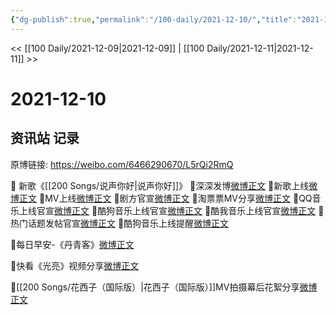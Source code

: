 ```yaml
---
{"dg-publish":true,"permalink":"/100-daily/2021-12-10/","title":"2021-12-10"}
---
```



<< [[100 Daily/2021-12-09\|2021-12-09]] | [[100 Daily/2021-12-11\|2021-12-11]] >>

# 2021-12-10

## 资讯站 记录

原博链接: https://weibo.com/6466290670/L5rQi2RmQ

🌟 新歌《[[200 Songs/说声你好\|说声你好]]》
💫深深发博[微博正文](https://m.weibo.cn/6466290670/4712800636895960)
💫新歌上线[微博正文](https://m.weibo.cn/6466290670/4712649784559603)
💫MV上线[微博正文](https://m.weibo.cn/6466290670/4712804513483693)
💫剧方官宣[微博正文](https://m.weibo.cn/6466290670/4712664439456361)
💫淘票票MV分享[微博正文](https://m.weibo.cn/6466290670/4712819540362951)
💫QQ音乐上线官宣[微博正文](https://m.weibo.cn/6466290670/4712652658180614)
💫酷狗音乐上线官宣[微博正文](https://m.weibo.cn/6466290670/4712653023085833)
💫酷我音乐上线官宣[微博正文](https://m.weibo.cn/6466290670/4712653354696809)
💫热门话题发帖官宣[微博正文](https://m.weibo.cn/6466290670/4712815702837556)
💫酷狗音乐上线提醒[微博正文](https://m.weibo.cn/6466290670/4712647720698653)

🌟每日早安-《丹青客》[微博正文](https://m.weibo.cn/6466290670/4712774623824609)

🌟快看《光亮》视频分享[微博正文](https://m.weibo.cn/6466290670/4712960759172081)

🌟[[200 Songs/花西子（国际版）\|花西子（国际版）]]MV拍摄幕后花絮分享[微博正文](https://m.weibo.cn/6466290670/4712914991186841)
